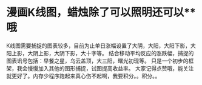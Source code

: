 # 漫画K线图，蜡烛除了可以照明还可以**哦

K线图需要捕捉的图表较多，目前为止单日涨幅设置了大阴，大阳，大阳下影，大阳上影，大阴上影，大阴下影，大十字等。
结合移动平均反应的涨跌幅，捕捉的图表讯号包括：早餐之星，乌云盖顶，大三阳，曙光初现等。
只是一个初步的框架，我会慢慢加入其他的图形捕捉，试图提高收益率。
大家记得点赞哦，能关注就更好了。内存少程序跑起来真心伤不起啊，我要积分。。积分。。
